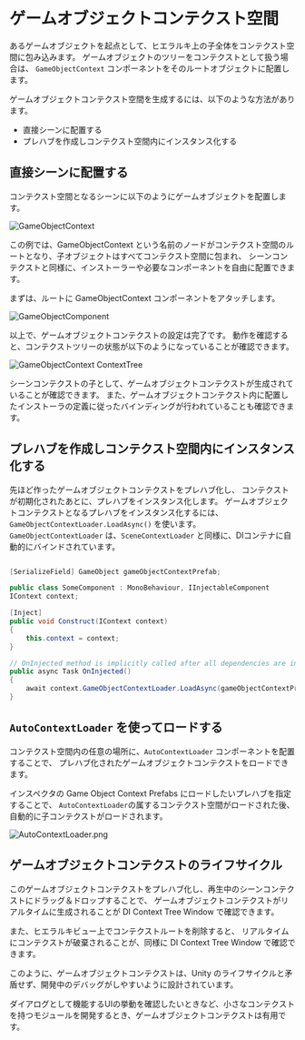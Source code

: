 # ゲームオブジェクトコンテクスト空間

あるゲームオブジェクトを起点として、ヒエラルキ上の子全体をコンテクスト空間に包み込みます。
ゲームオブジェクトのツリーをコンテクストとして扱う場合は、
```GameObjectContext``` コンポーネントをそのルートオブジェクトに配置します。

ゲームオブジェクトコンテクスト空間を生成するには、以下のような方法があります。

* 直接シーンに配置する
* プレハブを作成しコンテクスト空間内にインスタンス化する

## 直接シーンに配置する

コンテクスト空間となるシーンに以下のようにゲームオブジェクトを配置します。

![GameObjectContext](GameObjectContextTree.png)

この例では、GameObjectContext という名前のノードがコンテクスト空間のルートとなり、子オブジェクトはすべてコンテクスト空間に包まれ、
シーンコンテクストと同様に、インストーラーや必要なコンポーネントを自由に配置できます。

まずは、ルートに GameObjectContext コンポーネントをアタッチします。

![GameObjectComponent](GameObjectContextComponent.png)

以上で、ゲームオブジェクトコンテクストの設定は完了です。
動作を確認すると、コンテクストツリーの状態が以下のようになっていることが確認できます。

![GameObjectContext ContextTree](GameObjectContextContextTree.png)

シーンコンテクストの子として、ゲームオブジェクトコンテクストが生成されていることが確認できます。
また、ゲームオブジェクトコンテクスト内に配置したインストーラの定義に従ったバインディングが行われていることも確認できます。

## プレハブを作成しコンテクスト空間内にインスタンス化する

先ほど作ったゲームオブジェクトコンテクストをプレハブ化し、
コンテクストが初期化されたあとに、プレハブをインスタンス化します。
ゲームオブジェクトコンテクストとなるプレハブをインスタンス化するには、
```GameObjectContextLoader.LoadAsync()``` を使います。
```GameObjectContextLoader``` は、```SceneContextLoader``` と同様に、DIコンテナに自動的にバインドされています。

```C#

[SerializeField] GameObject gameObjectContextPrefab;

public class SomeComponent : MonoBehaviour, IInjectableComponent
IContext context;

[Inject]
public void Construct(IContext context)
{
    this.context = context;
}

// OnInjected method is implicitly called after all dependencies are injected if defined.
public async Task OnInjected()
{
    await context.GameObjectContextLoader.LoadAsync(gameObjectContextPrefab);
}
```

## ```AutoContextLoader``` を使ってロードする

コンテクスト空間内の任意の場所に、```AutoContextLoader``` コンポーネントを配置することで、
プレハブ化されたゲームオブジェクトコンテクストをロードできます。

インスペクタの <control>Game Object Context Prefabs</control> にロードしたいプレハブを指定することで、
```AutoContextLoader```の属するコンテクスト空間がロードされた後、自動的に子コンテクストがロードされます。

![AutoContextLoader.png](AutoContextLoader.png)


## ゲームオブジェクトコンテクストのライフサイクル

このゲームオブジェクトコンテクストをプレハブ化し、再生中のシーンコンテクストにドラッグ＆ドロップすることで、
ゲームオブジェクトコンテクストがリアルタイムに生成されることが DI Context Tree Window で確認できます。

また、ヒエラルキビュー上でコンテクストルートを削除すると、
リアルタイムにコンテクストが破棄されることが、同様に DI Context Tree Window で確認できます。

このように、ゲームオブジェクトコンテクストは、Unity のライフサイクルと矛盾せず、開発中のデバッグがしやすいように設計されています。

ダイアログとして機能するUIの挙動を確認したいときなど、小さなコンテクストを持つモジュールを開発するとき、ゲームオブジェクトコンテクストは有用です。

